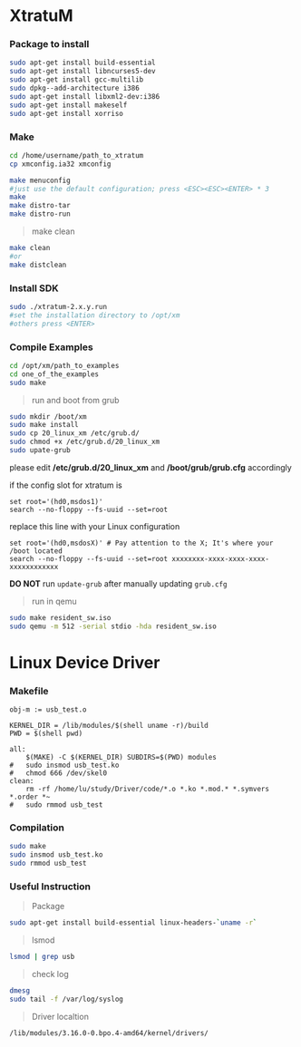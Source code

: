 # XtratuM


### Package to install

```sh
sudo apt-get install build-essential
sudo apt-get install libncurses5-dev
sudo apt-get install gcc-multilib
sudo dpkg--add-architecture i386
sudo apt-get install libxml2-dev:i386
sudo apt-get install makeself
sudo apt-get install xorriso
```

### Make

```sh
cd /home/username/path_to_xtratum
cp xmconfig.ia32 xmconfig
```

```sh
make menuconfig
#just use the default configuration; press <ESC><ESC><ENTER> * 3
make
make distro-tar
make distro-run
```

>   make clean

```sh
make clean
#or
make distclean
```

### Install SDK

```sh
sudo ./xtratum-2.x.y.run
#set the installation directory to /opt/xm
#others press <ENTER>
```

### Compile Examples

```sh
cd /opt/xm/path_to_examples
cd one_of_the_examples
sudo make
```

>   run and boot from grub

```sh
sudo mkdir /boot/xm
sudo make install
sudo cp 20_linux_xm /etc/grub.d/
sudo chmod +x /etc/grub.d/20_linux_xm
sudo upate-grub
```

please edit **/etc/grub.d/20_linux_xm** and **/boot/grub/grub.cfg** accordingly

if the config slot for xtratum is

```
set root='(hd0,msdos1)'
search --no-floppy --fs-uuid --set=root
```

replace this line with your Linux configuration

```
set root='(hd0,msdosX)' # Pay attention to the X; It's where your /boot located
search --no-floppy --fs-uuid --set=root xxxxxxxx-xxxx-xxxx-xxxx-xxxxxxxxxxxx
```

**DO NOT** run ```update-grub``` after manually updating ```grub.cfg```

>   run in qemu

```sh
sudo make resident_sw.iso
sudo qemu -m 512 -serial stdio -hda resident_sw.iso
```

# Linux Device Driver

### Makefile
```make
obj-m := usb_test.o

KERNEL_DIR = /lib/modules/$(shell uname -r)/build
PWD = $(shell pwd)

all:
	$(MAKE) -C $(KERNEL_DIR) SUBDIRS=$(PWD) modules
#	sudo insmod usb_test.ko
#	chmod 666 /dev/skel0
clean:
	rm -rf /home/lu/study/Driver/code/*.o *.ko *.mod.* *.symvers *.order *~
#	sudo rmmod usb_test
```

### Compilation

```sh
sudo make
sudo insmod usb_test.ko
sudo rmmod usb_test
```

### Useful Instruction

>   Package

```sh
sudo apt-get install build-essential linux-headers-`uname -r`
```

>   lsmod

```sh
lsmod | grep usb
```

>   check log

```sh
dmesg
sudo tail -f /var/log/syslog
```

>   Driver localtion

```sh
/lib/modules/3.16.0-0.bpo.4-amd64/kernel/drivers/
```
